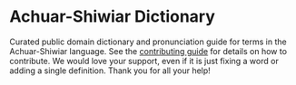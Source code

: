 
# Achuar-Shiwiar Dictionary

Curated public domain dictionary and pronunciation guide for terms in the Achuar-Shiwiar language. See the [contributing guide](https://github.com/drumworkteam/term/blob/make/.github/contributing.md) for details on how to contribute. We would love your support, even if it is just fixing a word or adding a single definition. Thank you for all your help!
